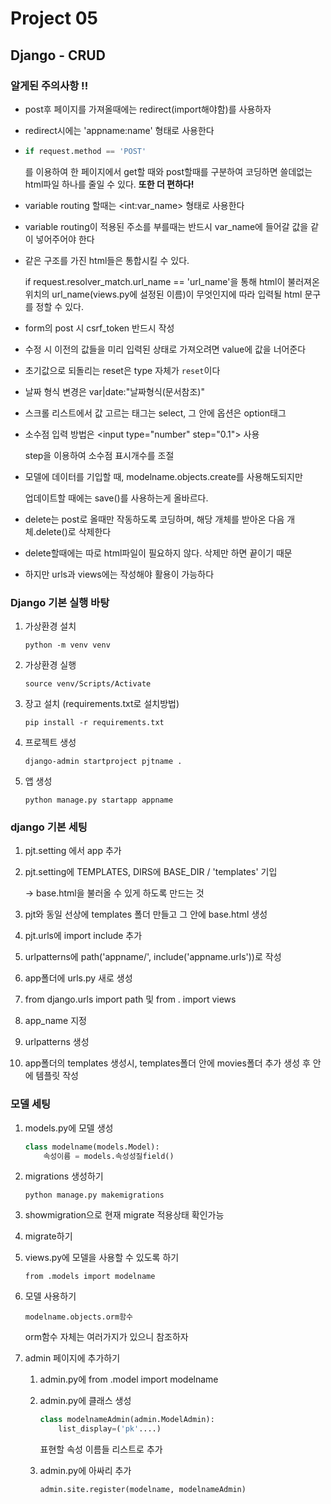 # Project 05

## Django - CRUD



### 알게된 주의사항 !!

- post후 페이지를 가져올때에는 redirect(import해야함)를 사용하자

- redirect시에는 'appname:name' 형태로 사용한다

- ```python
  if request.method == 'POST'
  ```

  를 이용하여 한 페이지에서 get할 때와 post할때를 구분하여 코딩하면 쓸데없는 html파일 하나를 줄일 수 있다. __또한 더 편하다!__

- variable routing 할때는 \<int:var_name> 형태로 사용한다

- variable routing이 적용된 주소를 부를때는 반드시 var_name에 들어갈 값을 같이 넣어주어야 한다

- 같은 구조를 가진 html들은 통합시킬 수 있다.

  if request.resolver_match.url_name == 'url_name'을 통해 html이 불러져온 위치의 url_name(views.py에 설정된 이름)이 무엇인지에 따라 입력될 html 문구를 정할 수 있다.

- form의 post 시 csrf_token 반드시 작성
- 수정 시 이전의 값들을 미리 입력된 상태로 가져오려면 value에 값을 너어준다
- 초기값으로 되돌리는 reset은 type 자체가 `reset`이다
- 날짜 형식 변경은 var|date:"날짜형식(문서참조)"

- 스크롤 리스트에서 값 고르는 태그는 select, 그 안에 옵션은 option태그

- 소수점 입력 방법은 \<input type="number" step="0.1"> 사용

  step을 이용하여 소수점 표시개수를 조절

- 모델에 데이터를 기입할 때, modelname.objects.create를 사용해도되지만

  업데이트할 때에는 save()를 사용하는게 올바르다.

- delete는 post로 올때만 작동하도록 코딩하며, 해당 개체를 받아온 다음 개체.delete()로 삭제한다

- delete할때에는 따로 html파일이 필요하지 않다. 삭제만 하면 끝이기 때문

- 하지만 urls과 views에는 작성해야 활용이 가능하다



### Django 기본 실행 바탕

1. 가상환경 설치 

   `python -m venv venv`

2. 가상환경 실행

   `source venv/Scripts/Activate`

3. 장고 설치 (requirements.txt로 설치방법)

   `pip install -r requirements.txt`

4. 프로젝트 생성

   `django-admin startproject pjtname .`

5. 앱 생성

   `python manage.py startapp appname`



### django 기본 세팅

1. pjt.setting 에서 app 추가

2. pjt.setting에 TEMPLATES, DIRS에 BASE_DIR / 'templates' 기입

   -> base.html을 불러올 수 있게 하도록 만드는 것

3. pjt와 동일 선상에 templates 폴더 만들고 그 안에 base.html 생성
4. pjt.urls에 import include 추가
5. urlpatterns에 path('appname/', include('appname.urls'))로 작성
6. app폴더에 urls.py 새로 생성
7. from django.urls import path 및 from . import views
8. app_name 지정
9. urlpatterns 생성
10. app폴더의 templates 생성시, templates폴더 안에 movies폴더 추가 생성 후 안에 템플릿 작성



### 모델 세팅

1. models.py에 모델 생성

   ```python
   class modelname(models.Model):
       속성이름 = models.속성성질field()
   ```

2. migrations 생성하기

   `python manage.py makemigrations`

3. showmigration으로 현재 migrate 적용상태 확인가능

4. migrate하기

5. views.py에 모델을 사용할 수 있도록 하기

   `from .models import modelname`

6. 모델 사용하기

   `modelname.objects.orm함수`

   orm함수 자체는 여러가지가 있으니 참조하자

7. admin 페이지에 추가하기

   1. admin.py에 from .model import modelname

   2. admin.py에 클래스 생성

      ```python
      class modelnameAdmin(admin.ModelAdmin):
          list_display=('pk'....)
      ```

      표현할 속성 이름들 리스트로 추가

   3. admin.py에 아싸리 추가

      `admin.site.register(modelname, modelnameAdmin)`



